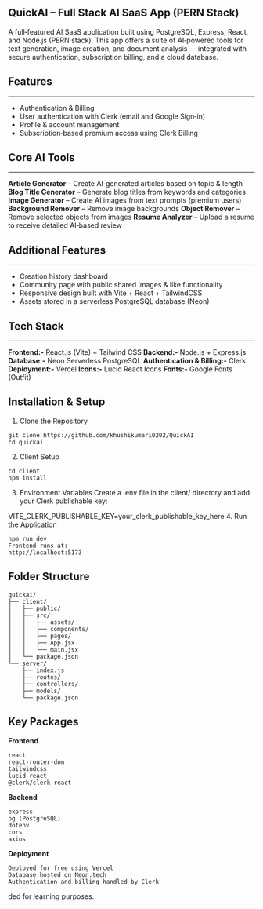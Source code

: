 ## QuickAI – Full Stack AI SaaS App (PERN Stack)
A full‑featured AI SaaS application built using PostgreSQL, Express, React, and Node.js (PERN stack).
This app offers a suite of AI‑powered tools for text generation, image creation, and document analysis — integrated with secure authentication, subscription billing, and a cloud database.

## Features
---
- Authentication & Billing
- User authentication with Clerk (email and Google Sign‑in)
- Profile & account management
- Subscription‑based premium access using Clerk Billing

## Core AI Tools
---
**Article Generator** – Create AI‑generated articles based on topic & length
**Blog Title Generator** – Generate blog titles from keywords and categories
**Image Generator** – Create AI images from text prompts (premium users)
**Background Remover** – Remove image backgrounds
**Object Remover** – Remove selected objects from images
**Resume Analyzer** – Upload a resume to receive detailed AI‑based review

 ## Additional Features
 ---
- Creation history dashboard
- Community page with public shared images & like functionality
- Responsive design built with Vite + React + TailwindCSS
- Assets stored in a serverless PostgreSQL database (Neon)

## Tech Stack
---
**Frontend:-**	React.js (Vite) + Tailwind CSS
**Backend:-**	Node.js + Express.js
**Database:-**	Neon Serverless PostgreSQL
**Authentication & Billing:-**	Clerk
**Deployment:-**	Vercel
**Icons:-**	Lucid React Icons
**Fonts:-**	Google Fonts (Outfit)

**Installation & Setup**
---
1. Clone the Repository
```
git clone https://github.com/khushikumari0202/QuickAI
cd quickai
```
2. Client Setup
```
cd client
npm install
```
3. Environment Variables
Create a .env file in the client/ directory and add your Clerk publishable key:

VITE_CLERK_PUBLISHABLE_KEY=your_clerk_publishable_key_here
4. Run the Application
```
npm run dev
Frontend runs at:
http://localhost:5173
```

Folder Structure
---
```
quickai/
├── client/
│   ├── public/
│   ├── src/
│   │   ├── assets/
│   │   ├── components/
│   │   ├── pages/
│   │   ├── App.jsx
│   │   └── main.jsx
│   └── package.json
└── server/
    ├── index.js
    ├── routes/
    ├── controllers/
    ├── models/
    └── package.json
```
**Key Packages**
---

**Frontend**

```
react
react-router-dom
tailwindcss
lucid-react
@clerk/clerk-react
```

**Backend**
```
express
pg (PostgreSQL)
dotenv
cors
axios
```

**Deployment**
```
Deployed for free using Vercel
Database hosted on Neon.tech
Authentication and billing handled by Clerk
```

ded for learning purposes.
